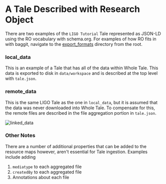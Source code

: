 # A Tale Described with Research Object

There are two examples of the `LIGO Tutorial` Tale represented as JSON-LD using the RO vocabulary with schema.org.
For examples of how RO fits in with baggit, navigate to the [export_formats](https://github.com/whole-tale/tale_serialization_formats/tree/master/export_formats) directory from the root.
### local_data
This is an example of a Tale that has all of the data within Whole Tale. This data is exported to disk in `data/workspace` and is described at the top level with `tale.json`. 


### remote_data
This is the same LIGO Tale as the one in `local_data`, but it is assumed that the data was never downloaded into Whole Tale. To compensate for this, the remote files are described in the file aggregation portion in `tale.json`.


![linked_data](https://github.com/whole-tale/tale_serialization_formats/blob/master/metadata_formats/ro/images/ld_visual.png)

### Other Notes

There are a number of additional properties that can be added to the resource maps however, aren't essential for Tale ingestion. Examples include adding
1. `mediatype` to each aggregated file
2. `createdBy` to each aggregated file
3. Annotations about each file
